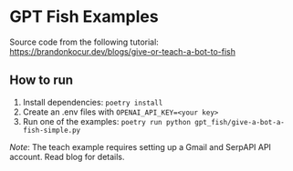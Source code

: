 # GPT Fish Examples

Source code from the following tutorial: <https://brandonkocur.dev/blogs/give-or-teach-a-bot-to-fish>

## How to run

1. Install dependencies: `poetry install`
2. Create an .env files with `OPENAI_API_KEY=<your key>`
3. Run one of the examples: `poetry run python gpt_fish/give-a-bot-a-fish-simple.py`

_Note_: The teach example requires setting up a Gmail and SerpAPI API account. Read blog for details.
